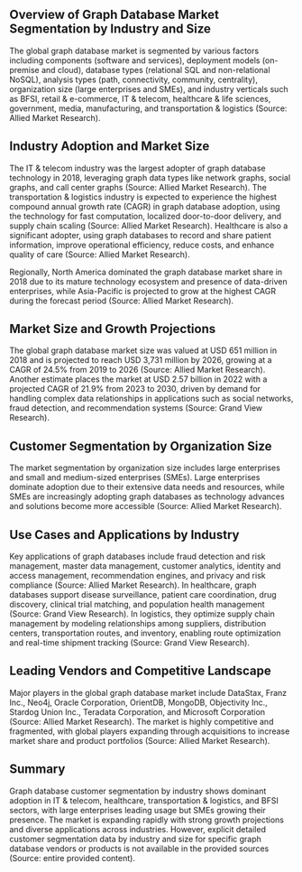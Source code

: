 ## Overview of Graph Database Market Segmentation by Industry and Size

The global graph database market is segmented by various factors including components (software and services), deployment models (on-premise and cloud), database types (relational SQL and non-relational NoSQL), analysis types (path, connectivity, community, centrality), organization size (large enterprises and SMEs), and industry verticals such as BFSI, retail & e-commerce, IT & telecom, healthcare & life sciences, government, media, manufacturing, and transportation & logistics (Source: Allied Market Research).

## Industry Adoption and Market Size

The IT & telecom industry was the largest adopter of graph database technology in 2018, leveraging graph data types like network graphs, social graphs, and call center graphs (Source: Allied Market Research). The transportation & logistics industry is expected to experience the highest compound annual growth rate (CAGR) in graph database adoption, using the technology for fast computation, localized door-to-door delivery, and supply chain scaling (Source: Allied Market Research). Healthcare is also a significant adopter, using graph databases to record and share patient information, improve operational efficiency, reduce costs, and enhance quality of care (Source: Allied Market Research).

Regionally, North America dominated the graph database market share in 2018 due to its mature technology ecosystem and presence of data-driven enterprises, while Asia-Pacific is projected to grow at the highest CAGR during the forecast period (Source: Allied Market Research).

## Market Size and Growth Projections

The global graph database market size was valued at USD 651 million in 2018 and is projected to reach USD 3,731 million by 2026, growing at a CAGR of 24.5% from 2019 to 2026 (Source: Allied Market Research). Another estimate places the market at USD 2.57 billion in 2022 with a projected CAGR of 21.9% from 2023 to 2030, driven by demand for handling complex data relationships in applications such as social networks, fraud detection, and recommendation systems (Source: Grand View Research).

## Customer Segmentation by Organization Size

The market segmentation by organization size includes large enterprises and small and medium-sized enterprises (SMEs). Large enterprises dominate adoption due to their extensive data needs and resources, while SMEs are increasingly adopting graph databases as technology advances and solutions become more accessible (Source: Allied Market Research).

## Use Cases and Applications by Industry

Key applications of graph databases include fraud detection and risk management, master data management, customer analytics, identity and access management, recommendation engines, and privacy and risk compliance (Source: Allied Market Research). In healthcare, graph databases support disease surveillance, patient care coordination, drug discovery, clinical trial matching, and population health management (Source: Grand View Research). In logistics, they optimize supply chain management by modeling relationships among suppliers, distribution centers, transportation routes, and inventory, enabling route optimization and real-time shipment tracking (Source: Grand View Research).

## Leading Vendors and Competitive Landscape

Major players in the global graph database market include DataStax, Franz Inc., Neo4j, Oracle Corporation, OrientDB, MongoDB, Objectivity Inc., Stardog Union Inc., Teradata Corporation, and Microsoft Corporation (Source: Allied Market Research). The market is highly competitive and fragmented, with global players expanding through acquisitions to increase market share and product portfolios (Source: Allied Market Research).

## Summary

Graph database customer segmentation by industry shows dominant adoption in IT & telecom, healthcare, transportation & logistics, and BFSI sectors, with large enterprises leading usage but SMEs growing their presence. The market is expanding rapidly with strong growth projections and diverse applications across industries. However, explicit detailed customer segmentation data by industry and size for specific graph database vendors or products is not available in the provided sources (Source: entire provided content).